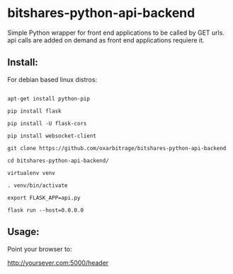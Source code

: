 # bitshares-python-api-backend
Simple Python wrapper for front end applications to be called by GET urls. api calls are added on demand as front end applications requiere it. 


## Install:

For debian based linux distros:

```apt-get install python-virtualenv

apt-get install python-pip

pip install flask

pip install -U flask-cors

pip install websocket-client

git clone https://github.com/oxarbitrage/bitshares-python-api-backend

cd bitshares-python-api-backend/

virtualenv venv

. venv/bin/activate

export FLASK_APP=api.py

flask run --host=0.0.0.0
```

## Usage:

Point your browser to:

http://yoursever.com:5000/header





